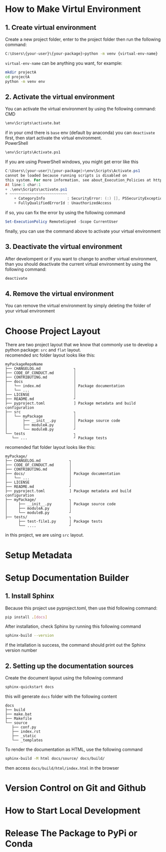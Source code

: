 # How to Make Virtul Environment
## 1. Create virtual environment
Create a new project folder, enter to the project folder then run the following command:
```bash
C:\Users\{your-user}\{your-package}>python -m venv {virtual-env-name}
```
`virtual-env-name` can be anything you want, for example:
```bash
mkdir projectA
cd projectA
python -m venv env
```

## 2. Activate the virtual environment
You can activate the virtual environment by using the following command:\
CMD
```bash
\env\Scripts\activate.bat
```
if in your cmd there is `base` env (default by anaconda) you can `deactivate` first, then start activate the virtual environment.\
PowerShell
```bash
\env\Scripts\Activate.ps1
```

If you are using PowerShell windows, you might get error like this
```powershell
C:\Users\{your-user}\{your-package}>\env\Scripts\Activate.ps1
cannot be loaded because running scripts is disabled on 
this system. For more information, see about_Execution_Policies at https:/go.microsoft.com/fwlink/?LinkID=135170.
At line:1 char:1
+ .\env\Scripts\activate.ps1
+ ~~~~~~~~~~~~~~~~~~~~~~~~~~
    + CategoryInfo          : SecurityError: (:) [], PSSecurityException
    + FullyQualifiedErrorId : UnauthorizedAccess
```
if so, you can fix the error by using the following command
```powershell
Set-ExecutionPolicy RemoteSigned -Scope CurrentUser
```
finally, you can use the command above to activate your virtual environment

## 3. Deactivate the virtual environment
After develompent or if you want to change to another virtual environment, than you should deactivate the current virtual environment by using the following command:
```bash
deactivate
```

## 4. Remove the virtual environment
You can remove the virtual environment by simply deleting the folder of your virtual environment

# Choose Project Layout
There are two project layout that we know that commonly use to develop a python package: `src` and `flat` layout. <br>
recomended src folder layout looks like this:
```
myPackageRepoName
├── CHANGELOG.md               ┐
├── CODE_OF_CONDUCT.md         │
├── CONTRIBUTING.md            │
├── docs                       │ 
│   └── index.md               │ Package documentation
│   └── ...                    │
├── LICENSE                    │
├── README.md                  ┘
├── pyproject.toml             ] Package metadata and build configuration
├── src                        ┐
│   └── myPackage              │
│       ├── __init__.py        │ Package source code
│       ├── moduleA.py         │
│       └── moduleB.py         ┘
└── tests                      ┐
   └── ...                     ┘ Package tests
```
recomended flat folder layout looks like this:
```
myPackage/
├── CHANGELOG.md             ┐
├── CODE_OF_CONDUCT.md       │
├── CONTRIBUTING.md          │
├── docs/                    │ Package documentation
│   └── ...                  │
├── LICENSE                  │
├── README.md                ┘
├── pyproject.toml           ] Package metadata and build configuration
├── myPackage/               ┐
│     ├── __init__.py        │ Package source code
│     ├── moduleA.py         │
│     └── moduleB.py         ┘
├── tests/                   ┐
      ├── test-file1.py      | Package tests
      └── ....               ┘
```
in this project, we are using `src` layout.

# Setup Metadata
# Setup Documentation Builder
## 1. Install Sphinx
Because this project use pyproject.toml, then use thid following command:
```bash
pip install .[docs]
```
After installation, check Sphinx by running this following command
```bash
sphinx-build --version
```
if the intallation is success, the command should print out the Sphinx version number

## 2. Setting up the documentation sources
Create the document layout using the following command
```bash
sphinx-quickstart docs
```
this will generate `docs` folder with the following content
```
docs
├── build
├── make.bat
├── Makefile
└── source
   ├── conf.py
   ├── index.rst
   ├── _static
   └── _templates
```
To render the documentation as HTML, use the following command
```bash
sphinx-build -M html docs/source/ docs/build/
```
then access `docs/build/html/index.html` in the browser

# Version Control on Git and Github
# How to Start Local Development
# Release The Package to PyPi or Conda
